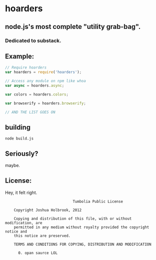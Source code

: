 # hoarders

## node.js's most complete "utility grab-bag".
### Dedicated to substack.

## Example:

```js
// Require hoarders
var hoarders = require('hoarders');

// Access any module on npm like whoa
var async = hoarders.async;

var colors = hoarders.colors;

var browserify = hoarders.browserify;

// AND THE LIST GOES ON
```

## building

    node build.js

## Seriously?

maybe.

## License:

Hey, it felt right.

```
                               Tumbolia Public License
 
    Copyright Joshua Holbrook, 2012 
 
    Copying and distribution of this file, with or without modification, are
    permitted in any medium without royalty provided the copyright notice and
    this notice are preserved.
 
    TERMS AND CONDITIONS FOR COPYING, DISTRIBUTION AND MODIFICATION
 
      0. opan saurce LOL
```

